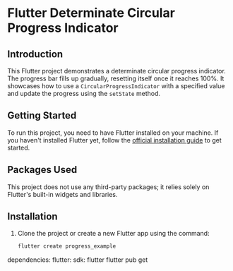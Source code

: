 # Flutter Determinate Circular Progress Indicator

## Introduction
This Flutter project demonstrates a determinate circular progress indicator. The progress bar fills up gradually, resetting itself once it reaches 100%. It showcases how to use a `CircularProgressIndicator` with a specified value and update the progress using the `setState` method.

## Getting Started
To run this project, you need to have Flutter installed on your machine. If you haven't installed Flutter yet, follow the [official installation guide](https://flutter.dev/docs/get-started/install) to get started.

## Packages Used
This project does not use any third-party packages; it relies solely on Flutter's built-in widgets and libraries.

## Installation
1. Clone the project or create a new Flutter app using the command:

   ```bash
   flutter create progress_example
dependencies:
  flutter:
    sdk: flutter
flutter pub get
